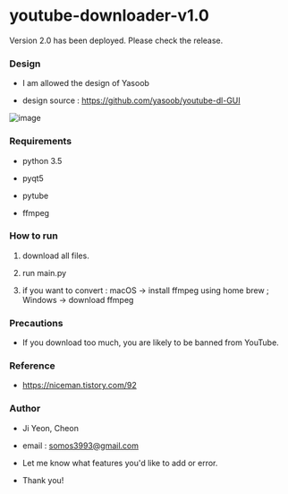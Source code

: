 # youtube-downloader-v1.0

Version 2.0 has been deployed. Please check the release.

### Design

+ I am allowed the design of Yasoob

+ design source : https://github.com/yasoob/youtube-dl-GUI

![image](https://user-images.githubusercontent.com/45894275/52190625-7b8a5180-2883-11e9-9ef3-b311f7606a9c.png)

### Requirements

+ python 3.5

+ pyqt5 

+ pytube 

+ ffmpeg


### How to run



1. download all files.


2. run main.py


3. if you want to convert : macOS -> install ffmpeg using home brew ; Windows -> download ffmpeg


### Precautions


+ If you download too much, you are likely to be banned from YouTube.

### Reference

+ https://niceman.tistory.com/92

### Author

+ Ji Yeon, Cheon 

+ email : somos3993@gmail.com

+ Let me know what features you'd like to add or error.

+ Thank you!








